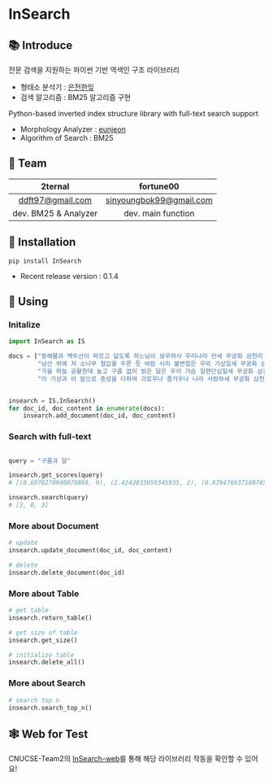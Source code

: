 # InSearch

## 📚 Introduce
전문 검색을 지원하는 파이썬 기반 역색인 구조 라이브러리

- 형태소 분석기 : [은전한잎](http://eunjeon.blogspot.com/)
- 검색 알고리즘 : BM25 알고리즘 구현

Python-based inverted index structure library with full-text search support

- Morphology Analyzer : [eunjeon](http://eunjeon.blogspot.com/)
- Algorithm of Search : BM25

## 🤝 Team

|     2ternal      |   fortune00    |
| :--------------: | :------------: | 
|ddft97@gmail.com|sinyoungbok99@gmail.com|
| dev. BM25 & Analyzer| dev. main function | 

## 🔧 Installation

```
pip install InSearch
```
- Recent release version : 0.1.4
## 🍏 Using
 
### Initalize
``` python
import InSearch as IS

docs = ["동해물과 백두산이 마르고 닳도록 하느님이 보우하사 우리나라 만세 무궁화 삼천리 화려 강산 대한 사람 대한으로 길이 보전하세",
        "남산 위에 저 소나무 철갑을 두른 듯 바람 서리 불변함은 우리 기상일세 무궁화 삼천리 화려 강산 대한 사람 대한으로 길이 보전하세",
        "가을 하늘 공활한데 높고 구름 없이 밝은 달은 우리 가슴 일편단심일세 무궁화 삼천리 화려 강산 대한 사람 대한으로 길이 보전하세",
        "이 기상과 이 맘으로 충성을 다하여 괴로우나 즐거우나 나라 사랑하세 무궁화 삼천리 화려 강산 대한 사람 대한으로 길이 보전하세"]


insearch = IS.InSearch()
for doc_id, doc_content in enumerate(docs):
    insearch.add_document(doc_id, doc_content)

```

### Search with full-text

``` python

query = "구름과 달"

insearch.get_scores(query)
# [(0.6978270940070869, 0), (2.4242033059345935, 2), (0.6794766371887851, 3)]

insearch.search(query)
# [2, 0, 3]

```
### More about Document
``` python
# update
insearch.update_document(doc_id, doc_content)

# delete
insearch.delete_document(doc_id)
```

### More about Table
``` python
# get table
insearch.return_table()

# get size of table 
insearch.get_size()

# initialize table 
insearch.delete_all()
```

### More about Search
``` python
# search top n
insearch.search_top_n()
```


## 🕸 Web for Test 
CNUCSE-Team2의 [InSearch-web](https://github.com/CNUCSE-Team2/InSearch-web)를 통해 해당 라이브러리 작동을 확인할 수 있어요!

